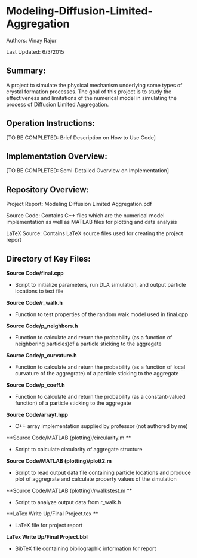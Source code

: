 # Modeling-Diffusion-Limited-Aggregation
Authors: Vinay Rajur

Last Updated: 6/3/2015


Summary:
-------------------------------------------------------------------------------
A project to simulate the physical mechanism underlying some types of crystal 
formation processes. The goal of this project is to study the effectiveness and
limitations of the numerical model in simulating the process of Diffusion 
Limited Aggregation.


Operation Instructions:
-------------------------------------------------------------------------------
[TO BE COMPLETED: Brief Description on How to Use Code]


Implementation Overview:
-------------------------------------------------------------------------------
[TO BE COMPLETED: Semi-Detailed Overview on Implementation]


Repository Overview:
-------------------------------------------------------------------------------
Project Report: Modeling Diffusion Limited Aggregation.pdf

Source Code: Contains C++ files which are the numerical model implementation
	as well as MATLAB files for plotting and data analysis 
	
LaTeX Source: Contains LaTeX source files used for creating the project report


Directory of Key Files:
-------------------------------------------------------------------------------

**Source Code/final.cpp**
- Script to initialize parameters, run DLA simulation, and output particle 
	locations to text file 
	
**Source Code/r_walk.h**
- Function to test properties of the random walk model used in final.cpp

**Source Code/p_neighbors.h**
- Function to calculate and return the probability (as a function of neighboring 
	particles)of a particle sticking to the aggregate

**Source Code/p_curvature.h**
- Function to calculate and return the probability (as a function of local
	curvature of the aggregrate) of a particle sticking to the aggregate

**Source Code/p_coeff.h**
- Function to calculate and return the probability (as a constant-valued 
	function) of a particle sticking to the aggregate

**Source Code/arrayt.hpp**
- C++ array implementation supplied by professor (not authored by me)

**Source Code/MATLAB (plotting)/circularity.m **
- Script to calculate circularity of aggregate structure

**Source Code/MATLAB (plotting)/plott2.m**
- Script to read output data file containing particle locations and produce plot
	of aggregrate and calculate property values of the simulation

**Source Code/MATLAB (plotting)/rwalkstest.m **
- Script to analyze output data from r_walk.h

**LaTex Write Up/Final Project.tex **
- LaTeX file for project report

**LaTex Write Up/Final Project.bbl**
- BibTeX file containing bibliographic information for report





